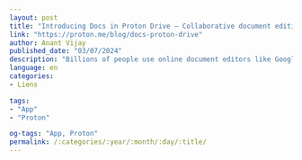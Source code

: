 ```yaml
---
layout: post
title: "Introducing Docs in Proton Drive – Collaborative document editing that’s actually private"
link: "https://proton.me/blog/docs-proton-drive"
author: Anant Vijay
published_date: "03/07/2024"
description: "Billions of people use online document editors like Google Docs or Microsoft 365 to write reports, collaborate on projects, and keep track of meeting notes. But there is a growing concern about Big Tech platforms having access to your content, tracking you across the web, and collecting data to train privacy-invading AI models.Today we’re announcing a new end-to-end encrypted, collaborative document editor that puts your privacy first. Docs in Proton Drive are built on the same privacy and security principles as all our services, starting with end-to-end encryption. Docs let you collaborate in real time, leave comments, add photos, and store your files securely. Best of all, it’s all private — even keystrokes and cursor movements are encrypted."
language: en
categories:
- Liens

tags:
- "App"
- "Proton"

og-tags: "App, Proton"
permalink: /:categories/:year/:month/:day/:title/
---
```

